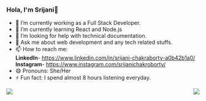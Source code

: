### Hola, I'm Srijani👋

- 🔭 I’m currently working as a Full Stack Developer.
- 🌱 I’m currently learning React and Node.js
- 🤔 I’m looking for help with technical documentation.
- 💬 Ask me about web development and any tech related stuffs.
- 📫 How to reach me:<br/>
  **LinkedIn**- https://www.linkedin.com/in/srijani-chakraborty-a0b42b1a0/<br/>
  **Instagram**- https://www.instagram.com/srijanichakroborty/
- 😄 Pronouns: She/Her
- ⚡ Fun fact: I spend almost 8 hours listening everyday.

<a><img src="https://github-readme-stats.vercel.app/api/top-langs/?username=Srijani-Chakroborty&langs_count=8"> <img align="right" src="![Srijani-Chakroborty's Stats](https://github-readme-stats.vercel.app/api?username=Srijani-Chakroborty&theme=buefy&show_icons=true&hide_border=true&count_private=true)"></a>

